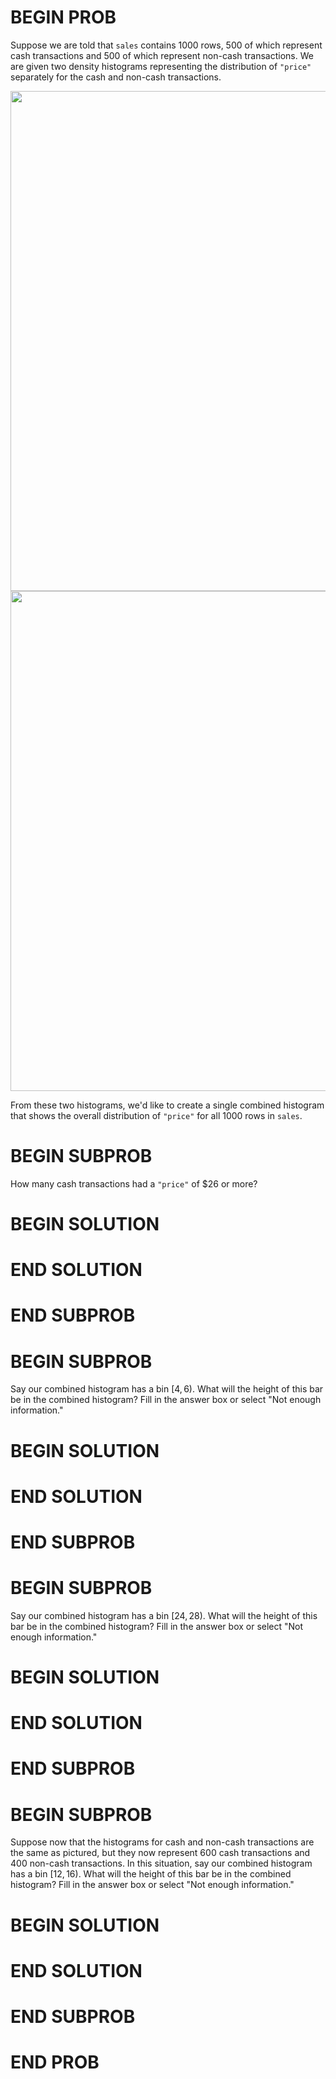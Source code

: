 # BEGIN PROB

Suppose we are told that `sales` contains 1000 rows, 500 of
which represent cash transactions and 500 of which represent non-cash
transactions. We are given two density histograms representing the
distribution of `"price"` separately for the cash and non-cash
transactions.

<center><img src='../assets/images/fa24-final/cash.png' width=800></center>
<center><img src='../assets/images/fa24-final/non-cash.png' width=800></center>

From these two histograms, we'd like to create a single combined
histogram that shows the overall distribution of `"price"` for all 1000
rows in `sales`.

# BEGIN SUBPROB

How many cash transactions had a `"price"` of $\$26$ or more?

# BEGIN SOLUTION

# END SOLUTION

# END SUBPROB

# BEGIN SUBPROB

Say our combined histogram has a bin $[4, 6)$. What will the height of
this bar be in the combined histogram? Fill in the answer box or select
"Not enough information.\"

# BEGIN SOLUTION

# END SOLUTION

# END SUBPROB

# BEGIN SUBPROB

Say our combined histogram has a bin $[24, 28)$. What will the height of
this bar be in the combined histogram? Fill in the answer box or select
"Not enough information.\"

# BEGIN SOLUTION

# END SOLUTION

# END SUBPROB

# BEGIN SUBPROB

Suppose now that the histograms for cash and non-cash transactions are
the same as pictured, but they now represent 600 cash transactions and
400 non-cash transactions. In this situation, say our combined histogram
has a bin $[12, 16)$. What will the height of this bar be in the
combined histogram? Fill in the answer box or select "Not enough
information.\"

# BEGIN SOLUTION

# END SOLUTION

# END SUBPROB

# END PROB